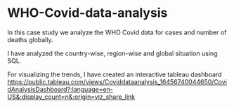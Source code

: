 # WHO-Covid-data-analysis

In this case study we analyze the WHO Covid data for cases and number of deaths globally.

I have analyzed the country-wise, region-wise and global situation using SQL.

For visualizing the trends, I have created an interactive tableau dashboard https://public.tableau.com/views/Coviddataanalysis_16456740044650/CovidAnalysisDashboard?:language=en-US&:display_count=n&:origin=viz_share_link

